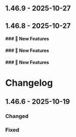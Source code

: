 ## 1.46.9 - 2025-10-27
## 1.46.8 - 2025-10-27
#### ### 🚀 New Features
#### ### 🚀 New Features
#### ### 🚀 New Features
# Changelog
## 1.46.6 - 2025-10-19
### Changed
### Fixed
